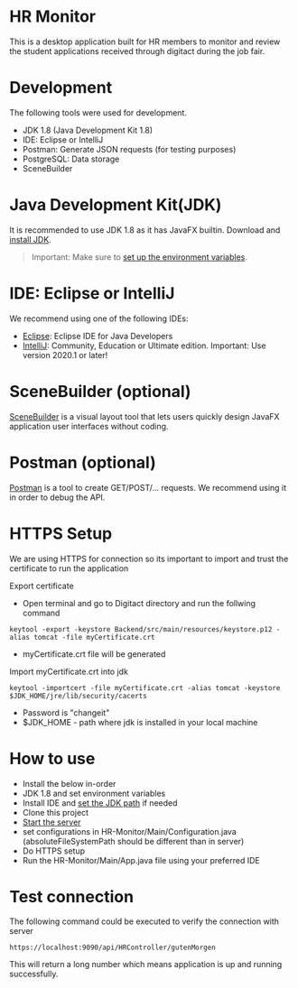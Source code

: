 # HR Monitor

This is a desktop application built for HR members to monitor and review the student applications received through digitact during the job fair. 

# Development

The following tools were used for development.
- JDK 1.8  (Java Development Kit 1.8)
- IDE: Eclipse or IntelliJ
- Postman: Generate JSON requests (for testing purposes)
- PostgreSQL: Data storage
-  SceneBuilder

# Java Development Kit(JDK)
It is recommended to use JDK 1.8 as it has JavaFX builtin. 
Download and [install JDK](https://www.oracle.com/java/technologies/javase-downloads.html).

> Important: Make sure to [set up the environment variables](https://www.java.com/en/download/help/path.xml).

# IDE: Eclipse or IntelliJ
We recommend using one of the following IDEs:
- [Eclipse](https://www.eclipse.org/downloads/packages/release/luna/sr2/eclipse-ide-java-developers): Eclipse IDE for Java Developers 
- [IntelliJ](https://www.jetbrains.com/idea/download/#section=windows): Community, Education or Ultimate edition. Important: Use version 2020.1 or later!

# SceneBuilder (optional)
[SceneBuilder](https://gluonhq.com/products/scene-builder/) is a visual layout tool that lets users quickly design JavaFX application user interfaces without coding.

# Postman (optional)
[Postman](https://www.postman.com/downloads/) is a tool to create GET/POST/... requests. We recommend using it in order to debug the API.

# HTTPS Setup
We are using HTTPS for connection so its important to import and trust the certificate to run the application

Export certificate
- Open terminal and go to Digitact directory and run the follwing command
```
keytool -export -keystore Backend/src/main/resources/keystore.p12 -alias tomcat -file myCertificate.crt
```
- myCertificate.crt file will be generated 

Import myCertificate.crt into jdk
```
keytool -importcert -file myCertificate.crt -alias tomcat -keystore $JDK_HOME/jre/lib/security/cacerts
```
- Password is "changeit"
- $JDK_HOME - path where jdk is installed in your local machine

# How to use

- Install the below in-order
- JDK 1.8 and set environment variables
- Install IDE and [set the JDK path](https://www.jetbrains.com/help/idea/sdk.html) if needed
- Clone this project
- [Start the server](https://github.com/Nasser-Eddin-Nasser/Digitact/blob/master/Backend/README.md)
- set configurations in HR-Monitor/Main/Configuration.java (absoluteFileSystemPath should be different than in server)
- Do HTTPS setup
- Run the HR-Monitor/Main/App.java file using your preferred IDE

# Test connection
The following command could be executed to verify the connection with server 

```
https://localhost:9090/api/HRController/gutenMorgen
```
This will return a long number which means application is up and running successfully.
